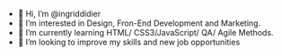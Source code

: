 - 👋 Hi, I’m @ingriddidier
- 👀 I’m interested in Design, Fron-End Development and Marketing.
- 🌱 I’m currently learning HTML/ CSS3/JavaScript/ QA/ Agile Methods.
- 💞️ I’m looking to improve my skills and new job opportunities

<!---
ingriddidier/ingriddidier is a ✨ special ✨ repository because its `README.md` (this file) appears on your GitHub profile.
You can click the Preview link to take a look at your changes.
--->
